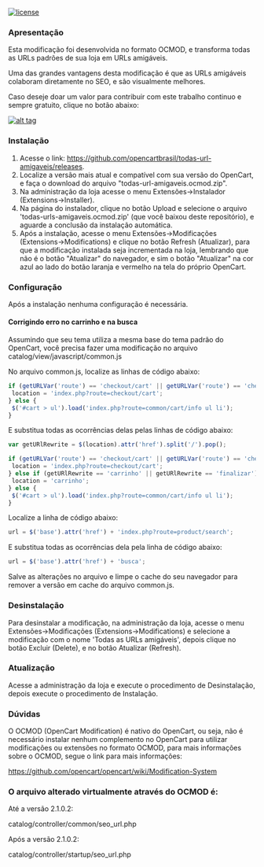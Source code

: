 [![license][licenca-badge]][LICENSE]

### Apresentação

Esta modificação foi desenvolvida no formato OCMOD, e transforma todas as URLs padrões de sua loja em URLs amigáveis.

Uma das grandes vantagens desta modificação é que as URLs amigáveis colaboram diretamente no SEO, e são visualmente melhores.

Caso deseje doar um valor para contribuir com este trabalho continuo e sempre gratuito, clique no botão abaixo:

[![alt tag](https://www.paypalobjects.com/pt_BR/BR/i/btn/btn_donateCC_LG.gif)](https://www.paypal.com/cgi-bin/webscr?cmd=_s-xclick&hosted_button_id=7G9TR9PXS6G5J)

### Instalação

 1. Acesse o link: https://github.com/opencartbrasil/todas-url-amigaveis/releases.
 2. Localize a versão mais atual e compatível com sua versão do OpenCart, e faça o download do arquivo "todas-url-amigaveis.ocmod.zip".
 3. Na administração da loja acesse o menu Extensões→Instalador (Extensions→Installer).
 4. Na página do instalador, clique no botão Upload e selecione o arquivo 'todas-urls-amigaveis.ocmod.zip' (que você baixou deste repositório), e aguarde a conclusão da instalação automática.
 5. Após a instalação, acesse o menu Extensões→Modificações (Extensions→Modifications) e clique no botão Refresh (Atualizar), para que a modificação instalada seja incrementada na loja, lembrando que não é o botão "Atualizar" do navegador, e sim o botão "Atualizar" na cor azul ao lado do botão laranja e vermelho na tela do próprio OpenCart.

### Configuração

Após a instalação nenhuma configuração é necessária.
 
#### Corrigindo erro no carrinho e na busca

Assumindo que seu tema utiliza a mesma base do tema padrão do OpenCart, você precisa fazer uma modificação no arquivo catalog/view/javascript/common.js

No arquivo common.js, localize as linhas de código abaixo:

```js
if (getURLVar('route') == 'checkout/cart' || getURLVar('route') == 'checkout/checkout') {
 location = 'index.php?route=checkout/cart';
} else {
 $('#cart > ul').load('index.php?route=common/cart/info ul li');
}
```

E substitua todas as ocorrências delas pelas linhas de código abaixo:

```js
var getURlRewrite = $(location).attr('href').split('/').pop();

if (getURLVar('route') == 'checkout/cart' || getURLVar('route') == 'checkout/checkout') {
 location = 'index.php?route=checkout/cart';
} else if (getURlRewrite == 'carrinho' || getURlRewrite == 'finalizar') {
 location = 'carrinho';
} else {
 $('#cart > ul').load('index.php?route=common/cart/info ul li');
}
```

Localize a linha de código abaixo:

```js
url = $('base').attr('href') + 'index.php?route=product/search';
```

E substitua todas as ocorrências dela pela linha de código abaixo:

```js
url = $('base').attr('href') + 'busca';
```

Salve as alterações no arquivo e limpe o cache do seu navegador para remover a versão em cache do arquivo common.js.

### Desinstalação

Para desinstalar a modificação, na administração da loja, acesse o menu Extensões→Modificações (Extensions→Modifications) e selecione a modificação com o nome 'Todas as URLs amigáveis', depois clique no botão Excluir (Delete), e no botão Atualizar (Refresh).

### Atualização

Acesse a administração da loja e execute o procedimento de Desinstalação, depois execute o procedimento de Instalação.

### Dúvidas

O OCMOD (OpenCart Modification) é nativo do OpenCart, ou seja, não é necessário instalar nenhum complemento no OpenCart para utilizar modificações ou extensões no formato OCMOD, para mais informações sobre o OCMOD, segue o link para mais informações:

https://github.com/opencart/opencart/wiki/Modification-System

### O arquivo alterado virtualmente através do OCMOD é:

Até a versão 2.1.0.2:

catalog/controller/common/seo_url.php

Após a versão 2.1.0.2:

catalog/controller/startup/seo_url.php

[licenca-badge]: https://img.shields.io/badge/licença-GPLv3-blue.svg
[LICENSE]: ./LICENSE
